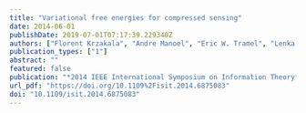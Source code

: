 ```yaml
---
title: "Variational free energies for compressed sensing"
date: 2014-06-01
publishDate: 2019-07-01T07:17:39.229340Z
authors: ["Florent Krzakala", "Andre Manoel", "Eric W. Tramel", "Lenka Zdeborova"]
publication_types: ["1"]
abstract: ""
featured: false
publication: "*2014 IEEE International Symposium on Information Theory*"
url_pdf: "https://doi.org/10.1109%2Fisit.2014.6875083"
doi: "10.1109/isit.2014.6875083"
---
```


